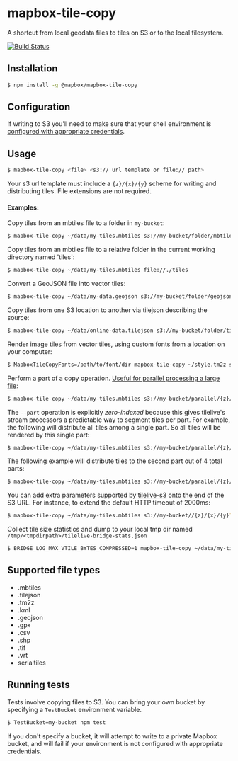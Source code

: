 # mapbox-tile-copy

A shortcut from local geodata files to tiles on S3 or to the local filesystem.

[![Build Status](https://travis-ci.com/mapbox/mapbox-tile-copy.svg?branch=master)](https://travis-ci.com/mapbox/mapbox-tile-copy)

## Installation

```sh
$ npm install -g @mapbox/mapbox-tile-copy
```

## Configuration

If writing to S3 you'll need to make sure that your shell environment is [configured with appropriate credentials](http://docs.aws.amazon.com/AWSJavaScriptSDK/guide/node-configuring.html).

## Usage

```sh
$ mapbox-tile-copy <file> <s3:// url template or file:// path>
```

Your s3 url template must include a `{z}/{x}/{y}` scheme for writing and distributing tiles. File extensions are not required.

#### Examples:

Copy tiles from an mbtiles file to a folder in `my-bucket`:
```sh
$ mapbox-tile-copy ~/data/my-tiles.mbtiles s3://my-bucket/folder/mbtiles/{z}/{x}/{y}
```

Copy tiles from an mbtiles file to a relative folder in the current working directory named 'tiles':
```sh
$ mapbox-tile-copy ~/data/my-tiles.mbtiles file://./tiles
```

Convert a GeoJSON file into vector tiles:
```sh
$ mapbox-tile-copy ~/data/my-data.geojson s3://my-bucket/folder/geojson/{z}/{x}/{y}
```

Copy tiles from one S3 location to another via tilejson describing the source:
```sh
$ mapbox-tile-copy ~/data/online-data.tilejson s3://my-bucket/folder/tilejson/{z}/{x}/{y}
```

Render image tiles from vector tiles, using custom fonts from a location on your computer:
```sh
$ MapboxTileCopyFonts=/path/to/font/dir mapbox-tile-copy ~/style.tm2z s3://my-bucket/pngs/{z}/{x}/{y}
```

Perform a part of a copy operation. [Useful for parallel processing a large file](https://github.com/mapbox/tilelive.js#parallel-read-streams):
```sh
$ mapbox-tile-copy ~/data/my-tiles.mbtiles s3://my-bucket/parallel/{z}/{x}/{y} --part 2 --parts 12
```

The `--part` operation is explicitly _zero-indexed_ because this gives tilelive's stream processors a predictable way to segment tiles per part. For example, the following will distribute all tiles among a single part. So all tiles will be rendered by this single part:
```sh
$ mapbox-tile-copy ~/data/my-tiles.mbtiles s3://my-bucket/parallel/{z}/{x}/{y} --part 0 --parts 1
```

The following example will distribute tiles to the second part out of 4 total parts:
```sh
$ mapbox-tile-copy ~/data/my-tiles.mbtiles s3://my-bucket/parallel/{z}/{x}/{y} --part 1 --parts 4
```

You can add extra parameters supported by [tilelive-s3](https://github.com/mapbox/tilelive-s3) onto the end of the S3 URL. For instance, to extend the default HTTP timeout of 2000ms:
```sh
$ mapbox-tile-copy ~/data/my-tiles.mbtiles s3://my-bucket//{z}/{x}/{y}?timeout=10000
```

Collect tile size statistics and dump to your local tmp dir named `/tmp/<tmpdirpath>/tilelive-bridge-stats.json`
```sh
$ BRIDGE_LOG_MAX_VTILE_BYTES_COMPRESSED=1 mapbox-tile-copy ~/data/my-tiles.mbtiles s3://my-bucket/folder/mbtiles/{z}/{x}/{y}
```

## Supported file types

- .mbtiles
- .tilejson
- .tm2z
- .kml
- .geojson
- .gpx
- .csv
- .shp
- .tif
- .vrt
- serialtiles

## Running tests

Tests involve copying files to S3. You can bring your own bucket by specifying a `TestBucket` environment variable.
```sh
$ TestBucket=my-bucket npm test
```

If you don't specify a bucket, it will attempt to write to a private Mapbox bucket, and will fail if your environment is not configured with appropriate credentials.
